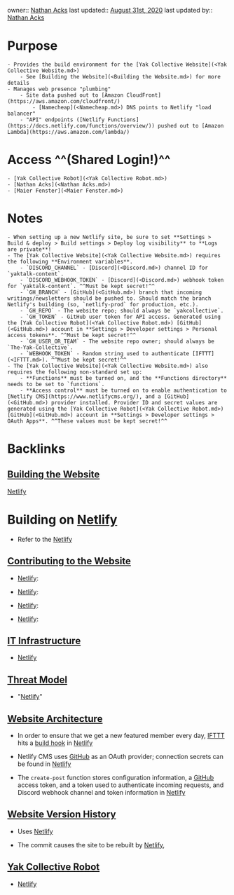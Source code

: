 owner:: [Nathan Acks](<Nathan Acks.md>)
last updated:: [August 31st, 2020](<August 31st, 2020.md>)
last updated by:: [Nathan Acks](<Nathan Acks.md>)
# Purpose
    - Provides the build environment for the [Yak Collective Website](<Yak Collective Website.md>)
        - See [Building the Website](<Building the Website.md>) for more details
    - Manages web presence "plumbing"
        - Site data pushed out to [Amazon CloudFront](https://aws.amazon.com/cloudfront/)
            - [Namecheap](<Namecheap.md>) DNS points to Netlify "load balancer"
        - "API" endpoints ([Netlify Functions](https://docs.netlify.com/functions/overview/)) pushed out to [Amazon Lambda](https://aws.amazon.com/lambda/)
# Access ^^(Shared Login!)^^
    - [Yak Collective Robot](<Yak Collective Robot.md>)
    - [Nathan Acks](<Nathan Acks.md>)
    - [Maier Fenster](<Maier Fenster.md>)
# Notes
    - When setting up a new Netlify site, be sure to set **Settings > Build & deploy > Build settings > Deploy log visibility** to **Logs are private**!
    - The [Yak Collective Website](<Yak Collective Website.md>) requires the following **Environment variables**.
        - `DISCORD_CHANNEL` - [Discord](<Discord.md>) channel ID for `yaktalk-content`.
        - `DISCORD_WEBHOOK_TOKEN` - [Discord](<Discord.md>) webhook token for `yaktalk-content`. ^^Must be kept secret!^^
        - `GH_BRANCH` - [GitHub](<GitHub.md>) branch that incoming writings/newsletters should be pushed to. Should match the branch Netlify's building (so, `netlify-prod` for production, etc.).
        - `GH_REPO` - The website repo; should always be `yakcollective`.
        - `GH_TOKEN` - GitHub user token for API access. Generated using the [Yak Collective Robot](<Yak Collective Robot.md>) [GitHub](<GitHub.md>) account in **Settings > Developer settings > Personal access tokens**. ^^Must be kept secret!^^
        - `GH_USER_OR_TEAM` - The website repo owner; should always be `The-Yak-Collective`.
        - `WEBHOOK_TOKEN` - Random string used to authenticate [IFTTT](<IFTTT.md>). ^^Must be kept secret!^^
    - The [Yak Collective Website](<Yak Collective Website.md>) also requires the following non-standard set up:
        - **Functions** must be turned on, and the **Functions directory** needs to be set to `functions`.
        - **Access control** must be turned on to enable authentication to [Netlify CMS](https://www.netlifycms.org/), and a [GitHub](<GitHub.md>) provider installed. Provider ID and secret values are generated using the [Yak Collective Robot](<Yak Collective Robot.md>) [GitHub](<GitHub.md>) account in **Settings > Developer settings > OAuth Apps**. ^^These values must be kept secret!^^

# Backlinks
## [Building the Website](<Building the Website.md>)
[Netlify](<Netlify.md>)

# Building on [Netlify](<Netlify.md>)

- Refer to the [Netlify](<Netlify.md>)

## [Contributing to the Website](<Contributing to the Website.md>)
- [Netlify](<Netlify.md>):

- [Netlify](<Netlify.md>):

- [Netlify](<Netlify.md>):

- [Netlify](<Netlify.md>):

## [IT Infrastructure](<IT Infrastructure.md>)
- [Netlify](<Netlify.md>)

## [Threat Model](<Threat Model.md>)
- "[Netlify](<Netlify.md>)"

## [Website Architecture](<Website Architecture.md>)
- In order to ensure that we get a new featured member every day, [IFTTT](<IFTTT.md>) hits a [build hook](https://docs.netlify.com/configure-builds/build-hooks/) in [Netlify](<Netlify.md>)

- Netlify CMS uses [GitHub](<GitHub.md>) as an OAuth provider; connection secrets can be found in [Netlify](<Netlify.md>)

- The `create-post` function stores configuration information, a [GitHub](<GitHub.md>) access token, and a token used to authenticate incoming requests, and Discord webhook channel and token information in [Netlify](<Netlify.md>)

## [Website Version History](<Website Version History.md>)
- Uses [Netlify](<Netlify.md>)

- The commit causes the site to be rebuilt by [Netlify](<Netlify.md>),

## [Yak Collective Robot](<Yak Collective Robot.md>)
- [Netlify](<Netlify.md>)

